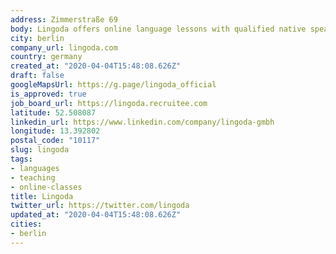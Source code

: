 ```yaml
---
address: Zimmerstraße 69
body: Lingoda offers online language lessons with qualified native speaking teachers.
city: berlin
company_url: lingoda.com
country: germany
created_at: "2020-04-04T15:48:08.626Z"
draft: false
googleMapsUrl: https://g.page/lingoda_official
is_approved: true
job_board_url: https://lingoda.recruitee.com
latitude: 52.508087
linkedin_url: https://www.linkedin.com/company/lingoda-gmbh
longitude: 13.392802
postal_code: "10117"
slug: lingoda
tags:
- languages
- teaching
- online-classes
title: Lingoda
twitter_url: https://twitter.com/lingoda
updated_at: "2020-04-04T15:48:08.626Z"
cities:
- berlin
---
```

